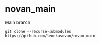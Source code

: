 # novan_main
Main branch

```
git clone --recurse-submodules https://github.com/leonkasovan/novan_main
```

